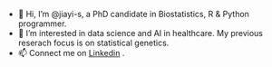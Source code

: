 - 👋 Hi, I’m @jiayi-s, a PhD candidate in Biostatistics, R & Python programmer.
- 👀 I’m interested in data science and AI in healthcare. My previous reserach focus is on statistical genetics.
- 📫 Connect me on [Linkedin](https://www.linkedin.com/in/jiayi-sylvia-shen/) . 

<!---
jiayi-s/jiayi-s is a ✨ special ✨ repository because its `README.md` (this file) appears on your GitHub profile.
You can click the Preview link to take a look at your changes.
--->
